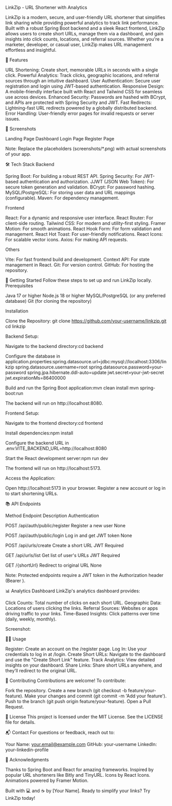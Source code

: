 LinkZip - URL Shortener with Analytics
 
LinkZip is a modern, secure, and user-friendly URL shortener that simplifies link sharing while providing powerful analytics to track link performance. Built with a robust Spring Boot backend and a sleek React frontend, LinkZip allows users to create short URLs, manage them via a dashboard, and gain insights into click counts, locations, and referral sources. Whether you're a marketer, developer, or casual user, LinkZip makes URL management effortless and insightful.

🌟 Features

URL Shortening: Create short, memorable URLs in seconds with a single click.
Powerful Analytics: Track clicks, geographic locations, and referral sources through an intuitive dashboard.
User Authentication: Secure user registration and login using JWT-based authentication.
Responsive Design: A mobile-friendly interface built with React and Tailwind CSS for seamless use across devices.
Enhanced Security: Passwords are hashed with BCrypt, and APIs are protected with Spring Security and JWT.
Fast Redirects: Lightning-fast URL redirects powered by a globally distributed backend.
Error Handling: User-friendly error pages for invalid requests or server issues.


📸 Screenshots



Landing Page
Dashboard
Login Page
Register Page









Note: Replace the placeholders (screenshots/*.png) with actual screenshots of your app.

🛠️ Tech Stack
Backend

Spring Boot: For building a robust REST API.
Spring Security: For JWT-based authentication and authorization.
JJWT (JSON Web Token): For secure token generation and validation.
BCrypt: For password hashing.
MySQL/PostgreSQL: For storing user data and URL mappings (configurable).
Maven: For dependency management.

Frontend

React: For a dynamic and responsive user interface.
React Router: For client-side routing.
Tailwind CSS: For modern and utility-first styling.
Framer Motion: For smooth animations.
React Hook Form: For form validation and management.
React Hot Toast: For user-friendly notifications.
React Icons: For scalable vector icons.
Axios: For making API requests.

Others

Vite: For fast frontend build and development.
Context API: For state management in React.
Git: For version control.
GitHub: For hosting the repository.


🚀 Getting Started
Follow these steps to set up and run LinkZip locally.
Prerequisites

Java 17 or higher
Node.js 18 or higher
MySQL/PostgreSQL (or any preferred database)
Git (for cloning the repository)

Installation

Clone the Repository:
git clone https://github.com/your-username/linkzip.git
cd linkzip


Backend Setup:

Navigate to the backend directory:cd backend


Configure the database in application.properties:spring.datasource.url=jdbc:mysql://localhost:3306/linkzip
spring.datasource.username=root
spring.datasource.password=your-password
spring.jpa.hibernate.ddl-auto=update
jwt.secret=your-jwt-secret
jwt.expirationMs=86400000


Build and run the Spring Boot application:mvn clean install
mvn spring-boot:run


The backend will run on http://localhost:8080.


Frontend Setup:

Navigate to the frontend directory:cd frontend


Install dependencies:npm install


Configure the backend URL in .env:VITE_BACKEND_URL=http://localhost:8080


Start the React development server:npm run dev


The frontend will run on http://localhost:5173.


Access the Application:

Open http://localhost:5173 in your browser.
Register a new account or log in to start shortening URLs.




📚 API Endpoints



Method
Endpoint
Description
Authentication



POST
/api/auth/public/register
Register a new user
None


POST
/api/auth/public/login
Log in and get JWT token
None


POST
/api/urls/create
Create a short URL
JWT Required


GET
/api/urls/list
Get list of user's URLs
JWT Required


GET
/{shortUrl}
Redirect to original URL
None


Note: Protected endpoints require a JWT token in the Authorization header (Bearer <token>).

📊 Analytics Dashboard
LinkZip's analytics dashboard provides:

Click Counts: Total number of clicks on each short URL.
Geographic Data: Locations of users clicking the links.
Referral Sources: Websites or apps driving traffic to your links.
Time-Based Insights: Click patterns over time (daily, weekly, monthly).

Screenshot: 

🧑‍💻 Usage

Register: Create an account on the /register page.
Log In: Use your credentials to log in at /login.
Create Short URLs: Navigate to the dashboard and use the "Create Short Link" feature.
Track Analytics: View detailed insights on your dashboard.
Share Links: Share short URLs anywhere, and they’ll redirect to the original URL.


🤝 Contributing
Contributions are welcome! To contribute:

Fork the repository.
Create a new branch (git checkout -b feature/your-feature).
Make your changes and commit (git commit -m 'Add your feature').
Push to the branch (git push origin feature/your-feature).
Open a Pull Request.


📝 License
This project is licensed under the MIT License. See the LICENSE file for details.

📬 Contact
For questions or feedback, reach out to:

Your Name: your.email@example.com
GitHub: your-username
LinkedIn: your-linkedin-profile


🙌 Acknowledgments

Thanks to Spring Boot and React for amazing frameworks.
Inspired by popular URL shorteners like Bitly and TinyURL.
Icons by React Icons.
Animations powered by Framer Motion.


Built with 💻 and ☕ by [Your Name]. Ready to simplify your links? Try LinkZip today!
